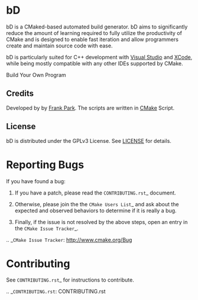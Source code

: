 bD
=====

bD is a CMaked-based automated build generator. bD aims to significantly reduce the amount of learning required to fully utilize the productivity of CMake and is designed to enable fast iteration and allow programmers create and maintain source code with ease.

bD is particularly suited for C++ development with [Visual Studio](http://www.visualstudio.com/) and [XCode](https://developer.apple.com/xcode/), while being mostly compatible with any other IDEs supported by CMake.

Build Your Own Program

Credits
-------

Developed by by [Frank Park](https://www.linkedin.com/profile/view?id=365243381). The scripts are written in [CMake](http://www.cmake.org/) Script.

License
-------

bD is distributed under the GPLv3 License.
See [LICENSE](https://raw.github.com/piaoasd123/CMake/master/LICENSE) for details.

Reporting Bugs
==============

If you have found a bug:

1. If you have a patch, please read the `CONTRIBUTING.rst`_ document.

2. Otherwise, please join the the `CMake Users List`_ and ask about
   the expected and observed behaviors to determine if it is really
   a bug.

3. Finally, if the issue is not resolved by the above steps, open
   an entry in the `CMake Issue Tracker`_.

.. _`CMake Issue Tracker`: http://www.cmake.org/Bug

Contributing
============

See `CONTRIBUTING.rst`_ for instructions to contribute.

.. _`CONTRIBUTING.rst`: CONTRIBUTING.rst
